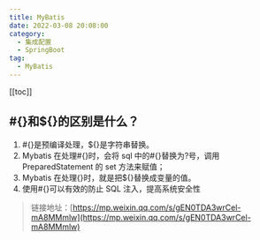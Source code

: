 ```yaml
---
title: MyBatis
date: 2022-03-08 20:08:00
category: 
  - 集成配置
  - SpringBoot
tag: 
  - MyBatis
---
```


<!-- more -->
[[toc]]

## #{}和${}的区别是什么？

1. #{}是预编译处理，${}是字符串替换。
2. Mybatis 在处理#{}时，会将 sql 中的#{}替换为?号，调用 PreparedStatement 的 set 方法来赋值；
3. Mybatis 在处理{}时，就是把${}替换成变量的值。
4. 使用#{}可以有效的防止 SQL 注入，提高系统安全性

> 链接地址：[https://mp.weixin.qq.com/s/gEN0TDA3wrCel-mA8MMmlw](https://mp.weixin.qq.com/s/gEN0TDA3wrCel-mA8MMmlw)
